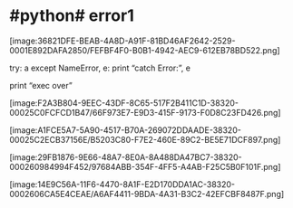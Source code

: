 # #python# error1
[image:36821DFE-BEAB-4A8D-A91F-81BD46AF2642-2529-0001E892DAFA2850/FEFBF4F0-B0B1-4942-AEC9-612EB78BD522.png]

try:
	a
except NameError, e:
	print “catch Error:”, e

print “exec over”

[image:F2A3B804-9EEC-43DF-8C65-517F2B411C1D-38320-00025C0FCFCD1B47/66F973E7-E9D3-415F-9173-F0D8C23FD426.png]

[image:A1FCE5A7-5A90-4517-B70A-269072DDAADE-38320-00025C2ECB37156E/B5203C80-F7E2-460E-89C2-BE5E71DCF897.png]

[image:29FB1876-9E66-48A7-8E0A-8A488DA47BC7-38320-000260984994F452/97684ABB-354F-4FF5-A4AB-F25C5B0F101F.png]


[image:14E9C56A-11F6-4470-8A1F-E2D170DDA1AC-38320-0002606CA5E4CEAE/A6AF4411-9BDA-4A31-B3C2-42EFCBF8487F.png]